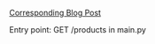 [Corresponding Blog Post](https://www.linkedin.com/pulse/how-build-python-rest-api-using-clean-architecture-victory-chang-wdxic/?trackingId=KrBYR20CSt6LPLzU2TTsWw%3D%3D)

Entry point: GET /products in main.py